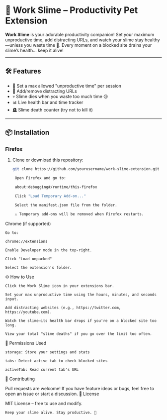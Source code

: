 # 🧪 Work Slime – Productivity Pet Extension

**Work Slime** is your adorable productivity companion! Set your maximum unproductive time, add distracting URLs, and watch your slime stay healthy—unless you waste time 👀. Every moment on a blocked site drains your slime’s health… keep it alive!

---

## 🛠️ Features

- 🎯 Set a max allowed "unproductive time" per session  
- 🚫 Add/remove distracting URLs  
- 💀 Slime dies when you waste too much time 😢  
- 📊 Live health bar and time tracker  
- 🪦 Slime death counter (try not to kill it)

---

## 📦 Installation

### Firefox

1. Clone or download this repository:
   ```bash
   git clone https://github.com/yourusername/work-slime-extension.git

    Open Firefox and go to:

    about:debugging#/runtime/this-firefox

    Click "Load Temporary Add-on..."

    Select the manifest.json file from the folder.

    ⚠️ Temporary add-ons will be removed when Firefox restarts.

Chrome (if supported)

    Go to:

    chrome://extensions

    Enable Developer mode in the top-right.

    Click "Load unpacked"

    Select the extension's folder.

⚙️ How to Use

    Click the Work Slime icon in your extensions bar.

    Set your max unproductive time using the hours, minutes, and seconds input.

    Add distracting websites (e.g., https://twitter.com, https://youtube.com).

    Watch the slime—its health bar drops if you're on a blocked site too long.

    View your total "slime deaths" if you go over the limit too often.

📌 Permissions Used

    storage: Store your settings and stats

    tabs: Detect active tab to check blocked sites

    activeTab: Read current tab's URL

🧠 Contributing

Pull requests are welcome! If you have feature ideas or bugs, feel free to open an issue or start a discussion.
📜 License

MIT License – free to use and modify.

    Keep your slime alive. Stay productive. 💪

